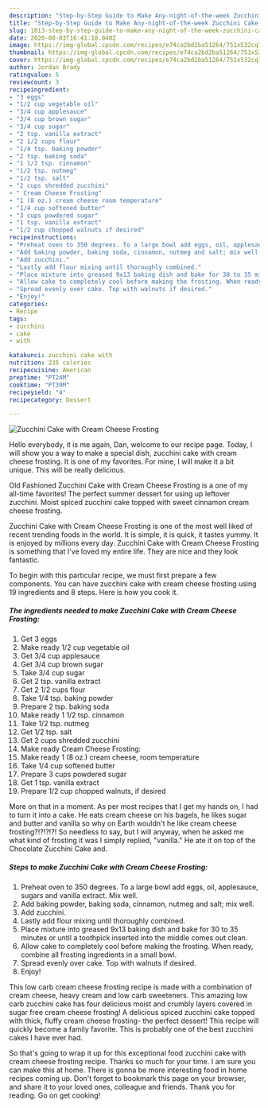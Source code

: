 ```yaml
---
description: "Step-by-Step Guide to Make Any-night-of-the-week Zucchini Cake with Cream Cheese Frosting"
title: "Step-by-Step Guide to Make Any-night-of-the-week Zucchini Cake with Cream Cheese Frosting"
slug: 1013-step-by-step-guide-to-make-any-night-of-the-week-zucchini-cake-with-cream-cheese-frosting
date: 2020-08-03T16:41:18.048Z
image: https://img-global.cpcdn.com/recipes/e74ca2bd2ba51264/751x532cq70/zucchini-cake-with-cream-cheese-frosting-recipe-main-photo.jpg
thumbnail: https://img-global.cpcdn.com/recipes/e74ca2bd2ba51264/751x532cq70/zucchini-cake-with-cream-cheese-frosting-recipe-main-photo.jpg
cover: https://img-global.cpcdn.com/recipes/e74ca2bd2ba51264/751x532cq70/zucchini-cake-with-cream-cheese-frosting-recipe-main-photo.jpg
author: Jordan Brady
ratingvalue: 5
reviewcount: 3
recipeingredient:
- "3 eggs"
- "1/2 cup vegetable oil"
- "3/4 cup applesauce"
- "3/4 cup brown sugar"
- "3/4 cup sugar"
- "2 tsp. vanilla extract"
- "2 1/2 cups flour"
- "1/4 tsp. baking powder"
- "2 tsp. baking soda"
- "1 1/2 tsp. cinnamon"
- "1/2 tsp. nutmeg"
- "1/2 tsp. salt"
- "2 cups shredded zucchini"
- " Cream Cheese Frosting"
- "1 (8 oz.) cream cheese room temperature"
- "1/4 cup softened butter"
- "3 cups powdered sugar"
- "1 tsp. vanilla extract"
- "1/2 cup chopped walnuts if desired"
recipeinstructions:
- "Preheat oven to 350 degrees. To a large bowl add eggs, oil, applesauce, sugars and vanilla extract. Mix well."
- "Add baking powder, baking soda, cinnamon, nutmeg and salt; mix well."
- "Add zucchini."
- "Lastly add flour mixing until thoroughly combined."
- "Place mixture into greased 9x13 baking dish and bake for 30 to 35 minutes or until a toothpick inserted into the middle comes out clean."
- "Allow cake to completely cool before making the frosting. When ready, combine all frosting ingredients in a small bowl."
- "Spread evenly over cake. Top with walnuts if desired."
- "Enjoy!"
categories:
- Recipe
tags:
- zucchini
- cake
- with

katakunci: zucchini cake with 
nutrition: 235 calories
recipecuisine: American
preptime: "PT24M"
cooktime: "PT39M"
recipeyield: "4"
recipecategory: Dessert

---
```



![Zucchini Cake with Cream Cheese Frosting](https://img-global.cpcdn.com/recipes/e74ca2bd2ba51264/751x532cq70/zucchini-cake-with-cream-cheese-frosting-recipe-main-photo.jpg)

Hello everybody, it is me again, Dan, welcome to our recipe page. Today, I will show you a way to make a special dish, zucchini cake with cream cheese frosting. It is one of my favorites. For mine, I will make it a bit unique. This will be really delicious.

Old Fashioned Zucchini Cake with Cream Cheese Frosting is a one of my all-time favorites! The perfect summer dessert for using up leftover zucchini. Moist spiced zucchini cake topped with sweet cinnamon cream cheese frosting.

Zucchini Cake with Cream Cheese Frosting is one of the most well liked of recent trending foods in the world. It is simple, it is quick, it tastes yummy. It is enjoyed by millions every day. Zucchini Cake with Cream Cheese Frosting is something that I've loved my entire life. They are nice and they look fantastic.


To begin with this particular recipe, we must first prepare a few components. You can have zucchini cake with cream cheese frosting using 19 ingredients and 8 steps. Here is how you cook it.

<!--inarticleads1-->

##### The ingredients needed to make Zucchini Cake with Cream Cheese Frosting:

1. Get 3 eggs
1. Make ready 1/2 cup vegetable oil
1. Get 3/4 cup applesauce
1. Get 3/4 cup brown sugar
1. Take 3/4 cup sugar
1. Get 2 tsp. vanilla extract
1. Get 2 1/2 cups flour
1. Take 1/4 tsp. baking powder
1. Prepare 2 tsp. baking soda
1. Make ready 1 1/2 tsp. cinnamon
1. Take 1/2 tsp. nutmeg
1. Get 1/2 tsp. salt
1. Get 2 cups shredded zucchini
1. Make ready  Cream Cheese Frosting:
1. Make ready 1 (8 oz.) cream cheese, room temperature
1. Take 1/4 cup softened butter
1. Prepare 3 cups powdered sugar
1. Get 1 tsp. vanilla extract
1. Prepare 1/2 cup chopped walnuts, if desired


More on that in a moment. As per most recipes that I get my hands on, I had to turn it into a cake. He eats cream cheese on his bagels, he likes sugar and butter and vanilla so why on Earth wouldn&#39;t he like cream cheese frosting?!?!?!?! So needless to say, but I will anyway, when he asked me what kind of frosting it was I simply replied, &#34;vanilla.&#34; He ate it on top of the Chocolate Zucchini Cake and. 

<!--inarticleads2-->

##### Steps to make Zucchini Cake with Cream Cheese Frosting:

1. Preheat oven to 350 degrees. To a large bowl add eggs, oil, applesauce, sugars and vanilla extract. Mix well.
1. Add baking powder, baking soda, cinnamon, nutmeg and salt; mix well.
1. Add zucchini.
1. Lastly add flour mixing until thoroughly combined.
1. Place mixture into greased 9x13 baking dish and bake for 30 to 35 minutes or until a toothpick inserted into the middle comes out clean.
1. Allow cake to completely cool before making the frosting. When ready, combine all frosting ingredients in a small bowl.
1. Spread evenly over cake. Top with walnuts if desired.
1. Enjoy!


This low carb cream cheese frosting recipe is made with a combination of cream cheese, heavy cream and low carb sweeteners. This amazing low carb zucchini cake has four delicious moist and crumbly layers covered in sugar free cream cheese frosting! A delicious spiced zucchini cake topped with thick, fluffy cream cheese frosting- the perfect dessert! This recipe will quickly become a family favorite. This is probably one of the best zucchini cakes I have ever had. 

So that's going to wrap it up for this exceptional food zucchini cake with cream cheese frosting recipe. Thanks so much for your time. I am sure you can make this at home. There is gonna be more interesting food in home recipes coming up. Don't forget to bookmark this page on your browser, and share it to your loved ones, colleague and friends. Thank you for reading. Go on get cooking!
